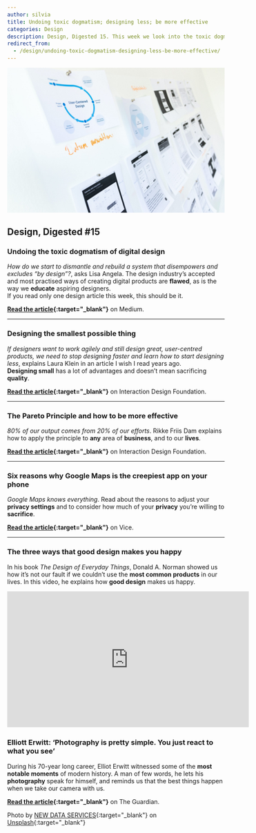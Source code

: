 ```yaml
---
author: silvia
title: Undoing toxic dogmatism; designing less; be more effective
categories: Design
description: Design, Digested 15. This week we look into the toxic dogmatism of digital design, how to design less, how to be more effective and more.
redirect_from:
  - /design/undoing-toxic-dogmatism-designing-less-be-more-effective/
---
```

![Design, Digested #15: Undoing toxic dogmatism; designing less; be more effective](/assets/images/design-digested-15.jpg)

## Design, Digested #15

### Undoing the toxic dogmatism of digital design

_How do we start to dismantle and rebuild a system that disempowers and excludes “by design”?_, asks Lisa Angela. The design industry’s accepted and most practised ways of creating digital products are **flawed**, as is the way we **educate** aspiring designers.  
If you read only one design article this week, this should be it.

**[Read the article](https://lisa-angela-fftv.medium.com/undoing-the-toxic-dogmatism-of-digital-design-4bda8c4a4eba){:target="_blank"}** on Medium.

---

### Designing the smallest possible thing

_If designers want to work agilely and still design great, user-centred products, we need to stop designing faster and learn how to start designing less_, explains Laura Klein in an article I wish I read years ago.  
**Designing small** has a lot of advantages and doesn’t mean sacrificing **quality**.

**[Read the article](https://www.interaction-design.org/literature/article/designing-the-smallest-possible-thing?r=silvia-maggi){:target="_blank"}** on Interaction Design Foundation.

---

### The Pareto Principle and how to be more effective

_80% of our output comes from 20% of our efforts_. Rikke Friis Dam explains how to apply the principle to **any** area of **business**, and to our **lives**.

**[Read the article](https://www.interaction-design.org/literature/article/the-pareto-principle-and-how-to-be-more-effective?r=silvia-maggi){:target="_blank"}** on Interaction Design Foundation.

---

### Six reasons why Google Maps is the creepiest app on your phone

_Google Maps knows everything_. Read about the reasons to adjust your **privacy settings** and to consider how much of your **privacy** you’re willing to **sacrifice**.

**[Read the article](https://www.vice.com/en/article/3an84b/six-reasons-why-google-maps-is-the-creepiest-app-on-your-phone){:target="_blank"}** on Vice.

---

### The three ways that good design makes you happy

In his book _The Design of Everyday Things_, Donald A. Norman showed us how it’s not our fault if we couldn’t use the **most common products** in our lives. In this video, he explains how **good design** makes us happy.

<iframe width="560" height="315" src="https://www.youtube.com/embed/RlQEoJaLQRA" title="YouTube video player" frameborder="0" allow="accelerometer; autoplay; clipboard-write; encrypted-media; gyroscope; picture-in-picture" allowfullscreen></iframe>

### Elliott Erwitt: ‘Photography is pretty simple. You just react to what you see’

During his 70-year long career, Elliot Erwitt witnessed some of the **most notable moments** of modern history. A man of few words, he lets his **photography** speak for himself, and reminds us that the best things happen when we take our camera with us.

**[Read the article](https://www.theguardian.com/artanddesign/2020/nov/09/elliott-erwitt-interview-photographer){:target="_blank"}** on The Guardian.


Photo by [NEW DATA SERVICES](https://unsplash.com/@new_data_services){:target="_blank"} on [Unsplash](https://unsplash.com/){:target="_blank"}
